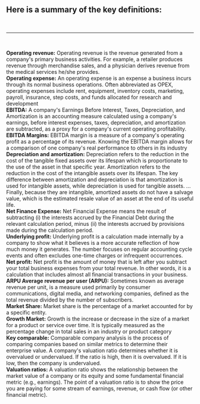 <h2><b></b>Here is a summary of the key definitions:</b></h2>
<br>
<hr>
<br>

<b>Operating revenue:</b> Operating revenue is the revenue generated from a company's primary business activities. For example, a retailer produces revenue through merchandise sales, and a physician derives revenue from the medical services he/she provides.
<br>
<b>Operating expense:</b> An operating expense is an expense a business incurs through its normal business operations. Often abbreviated as OPEX, operating expenses include rent, equipment, inventory costs, marketing, payroll, insurance, step costs, and funds allocated for research and development
<br>
<b>EBITDA:</b> A company's Earnings Before Interest, Taxes, Depreciation, and Amortization is an accounting measure calculated using a company's earnings, before interest expenses, taxes, depreciation, and amortization are subtracted, as a proxy for a company's current operating profitability.
<br>
<b>EBITDA Margins:</b> EBITDA margin is a measure of a company's operating profit as a percentage of its revenue. Knowing the EBITDA margin allows for a comparison of one company's real performance to others in its industry
<br>
<b>Depreciation and amortization:</b> Depreciation refers to the reduction in the cost of the tangible fixed assets over its lifespan which is proportionate to the use of the asset in that specific year. Amortization refers to the reduction in the cost of the intangible assets over its lifespan. The key difference between amortization and depreciation is that amortization is used for intangible assets, while depreciation is used for tangible assets. ... Finally, because they are intangible, amortized assets do not have a salvage value, which is the estimated resale value of an asset at the end of its useful life.
<br>
<b>Net Finance Expense:</b> Net Financial Expense means the result of subtracting (i) the interests accrued by the Financial Debt during the relevant calculation period, minus (ii) the interests accrued by provisions made during the calculation period.
<br>
<b>Underlying profit:</b> Underlying profit is a calculation made internally by a company to show what it believes is a more accurate reflection of how much money it generates. The number focuses on regular accounting cycle events and often excludes one-time charges or infrequent occurrences.
<br>
<b>Net profit:</b> Net profit is the amount of money that is left after you subtract your total business expenses from your total revenue. In other words, it is a calculation that includes almost all financial transactions in your business.
<br>
<b>ARPU Average revenue per user <b>(ARPU):</b></b> Sometimes known as average revenue per unit, is a measure used primarily by consumer communications, digital media, and networking companies, defined as the total revenue divided by the number of subscribers.
<br>
<b>Market Share:</b> Market share is the percentage of a market accounted for by a specific entity.
<br>
<b>Growth Market:</b> Growth is the increase or decrease in the size of a market for a product or service over time. It is typically measured as the percentage change in total sales in an industry or product category
<br>
<b>Key comparable:</b> Comparable company analysis is the process of comparing companies based on similar metrics to determine their enterprise value. A company's valuation ratio determines whether it is overvalued or undervalued. If the ratio is high, then it is overvalued. If it is low, then the company is undervalued.
<br>
<b>Valuation ratios:</b> A valuation ratio shows the relationship between the market value of a company or its equity and some fundamental financial metric (e.g., earnings). The point of a valuation ratio is to show the price you are paying for some stream of earnings, revenue, or cash flow (or other financial metric).
<br>
